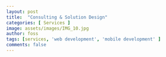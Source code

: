```yaml
---
layout: post
title:  "Consulting & Solution Design"
categories: [ Services ]
image: assets/images/IMG_10.jpg
author: foss
tags: [services, 'web development', 'mobile development' ]
comments: false
---
```

